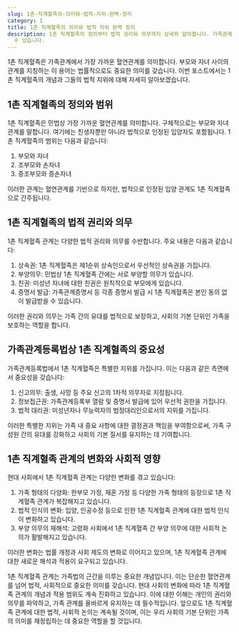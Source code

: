 ```yaml
---
slug: 1촌-직계혈족의-의미와-법적-지위-완벽-정리
category: 1
title: 1촌 직계혈족의 의미와 법적 지위 완벽 정리
description: 1촌 직계혈족의 정의부터 법적 권리와 의무까지 상세히 알아봅니다. 가족관계등록법상 중요성과 실생활에 미치는 영향을 쉽게 이해할
  수 있습니다.
---
```

1촌 직계혈족은 가족관계에서 가장 가까운 혈연관계를 의미합니다. 부모와 자녀 사이의 관계를 지칭하는 이 용어는 법률적으로도 중요한 의미를 갖습니다. 이번 포스트에서는 1촌 직계혈족의 개념과 그들의 법적 지위에 대해 자세히 알아보겠습니다.

## 1촌 직계혈족의 정의와 범위

1촌 직계혈족은 민법상 가장 가까운 혈연관계를 의미합니다. 구체적으로는 부모와 자녀 관계를 말합니다. 여기에는 친생자뿐만 아니라 법적으로 인정된 입양자도 포함됩니다. 1촌 직계혈족의 범위는 다음과 같습니다:

1. 부모와 자녀
2. 조부모와 손자녀
3. 증조부모와 증손자녀

이러한 관계는 혈연관계를 기반으로 하지만, 법적으로 인정된 입양 관계도 1촌 직계혈족으로 간주됩니다. 

## 1촌 직계혈족의 법적 권리와 의무

1촌 직계혈족 관계는 다양한 법적 권리와 의무를 수반합니다. 주요 내용은 다음과 같습니다:

1. 상속권: 1촌 직계혈족은 제1순위 상속인으로서 우선적인 상속권을 가집니다.
2. 부양의무: 민법상 1촌 직계혈족 간에는 서로 부양할 의무가 있습니다.
3. 친권: 미성년 자녀에 대한 친권은 원칙적으로 부모에게 있습니다.
4. 증명서 발급: 가족관계증명서 등 각종 증명서 발급 시 1촌 직계혈족은 본인 동의 없이 발급받을 수 있습니다.

이러한 권리와 의무는 가족 간의 유대를 법적으로 보장하고, 사회의 기본 단위인 가족을 보호하는 역할을 합니다.

## 가족관계등록법상 1촌 직계혈족의 중요성

가족관계등록법에서 1촌 직계혈족은 특별한 지위를 가집니다. 이는 다음과 같은 측면에서 중요성을 갖습니다:

1. 신고의무: 출생, 사망 등 주요 신고의 1차적 의무자로 지정됩니다.
2. 정보접근권: 가족관계등록부 열람 및 증명서 발급에 있어 우선적 권한을 가집니다.
3. 법적 대리권: 미성년자나 무능력자의 법정대리인으로서의 지위를 가집니다.

이러한 특별한 지위는 가족 내 중요 사항에 대한 결정권과 책임을 부여함으로써, 가족 구성원 간의 유대를 강화하고 사회의 기본 질서를 유지하는 데 기여합니다.

## 1촌 직계혈족 관계의 변화와 사회적 영향

현대 사회에서 1촌 직계혈족 관계는 다양한 변화를 겪고 있습니다:

1. 가족 형태의 다양화: 한부모 가정, 재혼 가정 등 다양한 가족 형태의 등장으로 1촌 직계혈족 관계가 복잡해지고 있습니다.
2. 법적 인식의 변화: 입양, 인공수정 등으로 인한 1촌 직계혈족 관계에 대한 법적 인식이 변화하고 있습니다.
3. 부양 의무의 재해석: 고령화 사회에서 1촌 직계혈족 간 부양 의무에 대한 사회적 논의가 활발해지고 있습니다.

이러한 변화는 법률 개정과 사회 제도의 변화로 이어지고 있으며, 1촌 직계혈족 관계에 대한 새로운 해석과 적용이 요구되고 있습니다.

1촌 직계혈족 관계는 가족법의 근간을 이루는 중요한 개념입니다. 이는 단순한 혈연관계를 넘어 법적, 사회적으로 중요한 의미를 갖습니다. 현대 사회의 변화에 따라 1촌 직계혈족 관계의 개념과 적용 범위도 계속 진화하고 있습니다. 이에 대한 이해는 개인의 권리와 의무를 파악하고, 가족 관계를 올바르게 유지하는 데 필수적입니다. 앞으로도 1촌 직계혈족 관계에 대한 법적, 사회적 논의는 계속될 것이며, 이는 우리 사회의 기본 단위인 가족의 의미를 재정립하는 데 중요한 역할을 할 것입니다.